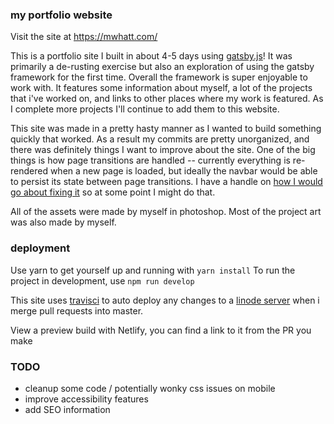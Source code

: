 ### my portfolio website

Visit the site at https://mwhatt.com/

This is a portfolio site I built in about 4-5 days using [gatsby.js](https://www.gatsbyjs.org/)! It was primarily a de-rusting exercise but also an exploration of using the gatsby framework for the first time. Overall the framework is super enjoyable to work with. It features some information about myself, a lot of the projects that i've worked on, and links to other places where my work is featured. As I complete more projects I'll continue to add them to this website.

This site was made in a pretty hasty manner as I wanted to build something quickly that worked. As a result my commits are pretty unorganized, and there was definitely things I want to improve about the site. One of the big things is how page transitions are handled -- currently everything is re-rendered when a new page is loaded, but ideally the navbar would be able to persist its state between page transitions. I have a handle on [how I would go about fixing it](https://transitionlink.tylerbarnes.ca/docs/installation/) so at some point I might do that.

All of the assets were made by myself in photoshop. Most of the project art was also made by myself. 

### deployment


Use yarn to get yourself up and running with `yarn install`
To run the project in development, use `npm run develop`

This site uses [travisci](https://www.travis-ci.com) to auto deploy any changes to a [linode server](https://www.linode.com/) when i merge pull requests into master.

View a preview build with Netlify, you can find a link to it from the PR you make

### TODO

- cleanup some code / potentially wonky css issues on mobile
- improve accessibility features
- add SEO information
